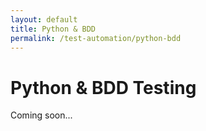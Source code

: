 ```yaml
---
layout: default
title: Python & BDD
permalink: /test-automation/python-bdd
---
```


# Python & BDD Testing

Coming soon...